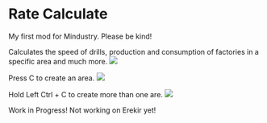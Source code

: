 # Rate Calculate

My first mod for Mindustry. Please be kind!

Calculates the speed of drills, production and consumption of factories in a specific area and much more.
![](showcase/first.gif)

Press C to create an area.
![](showcase/third.gif)

Hold Left Ctrl + C to create more than one are.
![](showcase/second.gif)

Work in Progress! Not working on Erekir yet!
